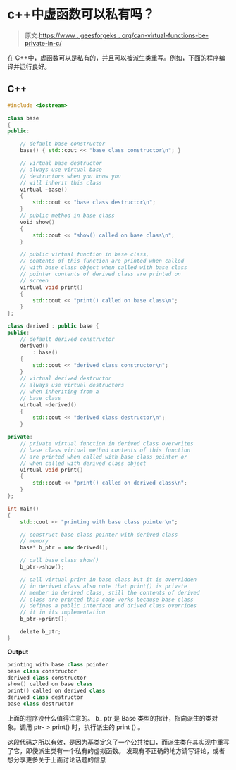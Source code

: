# c++中虚函数可以私有吗？

> 原文:[https://www . geesforgeks . org/can-virtual-functions-be-private-in-c/](https://www.geeksforgeeks.org/can-virtual-functions-be-private-in-c/)

在 C++中，虚函数可以是私有的，并且可以被派生类重写。例如，下面的程序编译并运行良好。

## C++

```cpp
#include <iostream>

class base
{
public:

    // default base constructor
    base() { std::cout << "base class constructor\n"; }

    // virtual base destructor
    // always use virtual base
    // destructors when you know you
    // will inherit this class
    virtual ~base()
    {
        std::cout << "base class destructor\n";
    }
    // public method in base class
    void show()
    {
        std::cout << "show() called on base class\n";
    }

    // public virtual function in base class,
    // contents of this function are printed when called
    // with base class object when called with base class
    // pointer contents of derived class are printed on
    // screen
    virtual void print()
    {
        std::cout << "print() called on base class\n";
    }
};

class derived : public base {
public:
    // default derived constructor
    derived()
        : base()
    {
        std::cout << "derived class constructor\n";
    }
    // virtual derived destructor
    // always use virtual destructors
    // when inheriting from a
    // base class
    virtual ~derived()
    {
        std::cout << "derived class destructor\n";
    }

private:
    // private virtual function in derived class overwrites
    // base class virtual method contents of this function
    // are printed when called with base class pointer or
    // when called with derived class object
    virtual void print()
    {
        std::cout << "print() called on derived class\n";
    }
};

int main()
{
    std::cout << "printing with base class pointer\n";

    // construct base class pointer with derived class
    // memory
    base* b_ptr = new derived();

    // call base class show()
    b_ptr->show();

    // call virtual print in base class but it is overridden
    // in derived class also note that print() is private
    // member in derived class, still the contents of derived
    // class are printed this code works because base class
    // defines a public interface and drived class overrides
    // it in its implementation
    b_ptr->print();

    delete b_ptr;
}
```

**Output**

```cpp
printing with base class pointer
base class constructor
derived class constructor
show() called on base class
print() called on derived class
derived class destructor
base class destructor

```

上面的程序没什么值得注意的。
b_ ptr 是 Base 类型的指针，指向派生的类对象。调用 ptr- > print() 时，执行派生的 print () 。

这段代码之所以有效，是因为基类定义了一个公共接口，而派生类在其实现中重写了它，即使派生类有一个私有的虚拟函数。
发现有不正确的地方请写评论，或者想分享更多关于上面讨论话题的信息